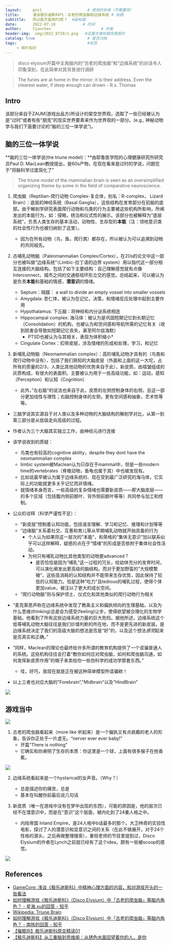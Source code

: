 ```yaml
---
layout:     post                    # 使用的布局（不需要改）
title:      漫谈极乐迪斯科P1：古老的爬虫脑和边缘系统 # 标题 
subtitle:   所以能不能有P2呢？  #副标题
date:       2022-07-10            # 时间
author:     tianchen                      # 作者
header-img:  img/2022_0710/1.png   #这篇文章标题背景图片  
catalog: true                       # 是否归档
tags:                               #标签
     - 碎片知识
---
```


> disco elysium开篇中主角脑内的“古老的爬虫脑”和“边缘系统”的对话令人印象深刻，在此简单对其背景进行调研

> The furies are at home in the mirror: it is their address. Even the clearest water, if deep enough can drown - R.s. Thomas

## Intro

该部分来自于ZAUM(游戏出品方)所设计的架空世界观，选取了一些已经被认为是“过时”或者有些“朋克”的现实世界要素来作为世界观的一部分。(e.g., 神秘动物学与我们下面要讨论的“脑的三位一体学说”)。

## 脑的三位一体学说

**脑的三位一体学说(the triune model)：**由耶鲁医学院的心理健康研究所研究员Paul D. MacLean教授提出，是60s产物，在现在看来是过时的学说，问题在于“将脑科学过度简化了”

> The triune model of the mammalian brain is seen as an oversimplified organizing theme by some in the field of comparative neuroscience.


1. 爬虫脑（Reptilian-爬行动物 Complex-复合体，别名：R-complex， Lizard Brain）：底层的神经系统（Basal Ganglia），这些结构在发育部分在前脑的底部。由于解剖学研究表面爬行动物和鸟类的行为主要被这些机构所影响，所阐发出的本能行为，如：侵略，统治和仪式性的展示。该部分也被解释为“底层系统”，负责人类生存的基本活动，动物性、生存型的**本能**（注：领地意识类的社会性行为也被归纳到了这里）。
     - 因为在所有动物（鸟，鱼，爬行类）都存在，所以被认为可以追溯到动物的共同祖先。

2. 古哺乳动物脑（Paleomanmalian Complex/Cortex），在20s的论文中这一部分也被叫做”边缘系统“（Limbic-拉丁语的边界 system）用以指代这一部分相互连接的大脑结构。包括了如下主要结构：自己理解感觉就有点像Interconnect，城市之间的交通枢纽环形立交的感觉。总结起来，可以被认为是负责**本能**和基础的情感，**潜意识**的情绪。
     - Septum：隔膜： a wall to divide an empty vossel into smaller vossels
     - Amygdala: 杏仁体，被认为在记忆，决策，和情绪反应处理中起到主要作用
     - Hypothalamus: 下丘脑：将神经和内分泌系统相连
     - Hippocampal complex: 海马体：被认为是巩固短期记忆到长期记忆（Consolidation）的机构，也被认为和空间感和导航所需的记忆有关（收到损害会导致如短期记忆丧失，甚至阿尔兹海默）
        - PTSD也被认为与其相关，表现为体积缩小*
     - Cingulate Cortex：扣带皮层，涉及情绪的形成和处理，学习，和记忆

3. 新哺乳动物脑（Neomammalian complex）：高阶哺乳动物才具有的（鸟类和爬行动物中没有），包括了我们熟知的大脑皮层（外面和上面的这一大坨，占所有的质量的2/3，人类比其他动物的优势来自于此），新皮质，由褶皱组成的灰质构成，有很大的表面积。主要被认为用于一些高级功能，如：运动，感知（Perception）和认知（Cognition）
     - 此外，”左右脑“的说法也来自于此，皮质的左侧控制身体的右侧，且这一部分更加线性与理性；右脑控制身体的左侧，更有空间感和抽象，艺术性等等。

- 三脑学说其实源自于对人类以及多种动物的大脑结构的解剖学对比，从第一到第三部分是从低级走向高级的过程。
- 作者认为三个大脑其实独立工作，由神经元进行连接
- 该学说收到的质疑：
     - 鸟类也有较高的cognitive ability，despite they dont have the neomammalian complex
     - limbic system被Maclean认为只存在于mammal中，但是一些modern time的vertebrates（脊椎动物，鱼龟也属于其）中也被发现有。
     - 比如说最早被认为属于边缘系统的、现在受到最广泛研究的海马体，它实际上的功能就更多关乎记忆而非情绪。
     - 就情绪本身而言，一些高级的复杂情绪也需要新皮质——即大脑皮层——的多个区域（包括腹内侧前额叶、背外侧前额叶等等）共同参与加工和控制。
- 公众的诠释（科学严谨性不足）：
     - “新皮层”控制着认知功能，包括语言理解、学习和记忆、推理和计划等等
     - “边缘脑”关系着社交、互惠和育儿等从早期哺乳动物就开始具备的行为
          - 个人认为如果将这一层次的”本能“，和荣格的”集体无意识“加以联系似乎可以这样解释，疑惑的点在于”情绪“的形成是否依附于集体社会性活动。
          - 为何只有哺乳动物比其他类型的动物更advanced？
               - 是否恰恰是因为”哺乳“这一过程的冗长，给幼体充分的发育时间，可以演化阐发出更高级的脑结构。而对于更加野蛮的”大规模繁殖“，这些高消耗的认知结构并不能带来生存优势，因此保持了较低的认知能力。恰是这种”吃力“且tedious的哺乳过程，使得个体更加value，被注以了更大的成长空间。
     - “爬行动物脑”则与保护领土、仪式化和其他类似的爬行动物行为相关

- “麦克莱恩声称在边缘系统中发现了教条主义和偏执倾向的生理基础，以及为什么思维(thinking)总是会为感受(feeling)让步，使得欲望被合理化的生物学基础。他看到了所有这些边缘系统力量的巨大危险。据他所述，边缘系统这个低等哺乳动物大脑往往是我们价值判断的所在地，而不是更先进的新皮层。是边缘系统决定了我们的高级大脑的想法是否是“好”的，以及这个想法*感觉*起来是否真实和正确。”
- “同样，Maclean的理论也最终给许多所谓的教育机构提供了一个诓骗普通人的系统。这些机构往往会打着“教你如何应对爬虫脑，如何和爬虫脑沟通，如何发挥新皮质作用”的幌子来卖给你一些伪科学的成功学那套东西。”
     - 哇，好巧，我现在就是正在被这种简单模型所诓骗欸！
- 以上三者也对应大脑的”Forebrain“,"Midbrain"以及"HindBrain"

![](https://github.com/A-suozhang/MyPicBed/raw/master/img/20220710180335.png)


## 游戏当中

![](https://github.com/A-suozhang/MyPicBed/raw/master/img/20220710181645.png)

1. 古老的爬虫脑看起来（more like 听起来）是一个偏执又有点疯癫的老人的形象，告诉你正处于一片虚无。“nerver ever ever baby!”
     - 开篇“There is nothing”
     - 它确实和你阐明了生存的本质：你这里是一个球，上面有很多猴子在抢香蕉。

![](https://github.com/A-suozhang/MyPicBed/raw/master/img/20220710181159.png)

2. 边缘系统看起来是一个hystarical的女声音。（Why？）
     - 总是描述你的痛苦，总是
     - 基本在叫醒你前最后说几句话

3. 新皮质（唯一在游戏中没有在梦中出现的东西），可能的原因是，他的层次已经不在潜意识中，而是在“意识”这个层面，被内化到了24重人格之中。
     - 内陆帝国 Inland Empire，是24人格中b话最多的那个。大卫林奇的实验性电影，探讨了人的潜意识和显意识之间的关系（在此不做展开，对于24个性格的源头，之后再做整理搜索），重轻老师的节目里提到过，Disco Elysium的作者在Lynch之前就已经有了这个idea，颇有一些被scoop的感觉。

![](https://github.com/A-suozhang/MyPicBed/raw/master/img/20220710180224.png)


## References

- [GameCore: 浅谈《极乐迪斯科》中精神心理方面的内容，和对游戏开头的一些看法](https://www.gcores.com/articles/127792)
- [如何理解游戏《极乐迪斯科》（Disco Elysium）中「古老的爬虫脑」等脑内角色？ - 星海.xu的回答 - 知乎](https://www.zhihu.com/question/388712087/answer/1220740707)
- [Wikipedia: Triune Brain](https://en.wikipedia.org/wiki/Triune_brain)
- [如何理解游戏《极乐迪斯科》（Disco Elysium）中「古老的爬虫脑」等脑内角色？ - 南陔的回答 - 知乎](https://www.zhihu.com/question/388712087/answer/1861170580)
- [【催眠向】极乐迪斯科原文精读01](https://www.bilibili.com/video/BV1j54y1f7da?share_source=copy_web)
- [【极乐迪斯科】从三重脑到思维阁：从锈色水面回望着你的人，是你](https://www.bilibili.com/video/BV1334y1W7UZ?share_source=copy_web)
